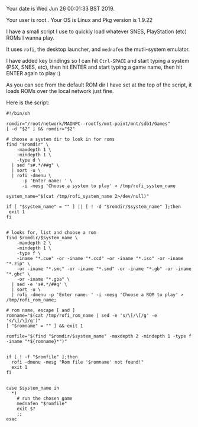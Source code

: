 


Your date is Wed Jun 26 00:01:33 BST 2019.

Your user is root
. Your OS is Linux
 and Pkg version is 1.9.22

I have a small script I use to quickly load whatever SNES, PlayStation (etc) ROMs I wanna play.

It uses `rofi`, the desktop launcher, and `mednafen` the mutli-system emulator.

I have added key bindings so I can hit `Ctrl-SPACE` and start typing a system (PSX, SNES, etc),
then hit ENTER and start typing a game name, then hit ENTER again to play :)

As you can see from the default ROM dir I have set at the top of the script, it loads ROMs over the local network just fine.

Here is the script:

```shell
#!/bin/sh

romdir="/root/network/MAINPC--rootfs/mnt-point/mnt/sdb1/Games"
[ -d "$2" ] && romdir="$2"

# choose a system dir to look in for roms
find "$romdir" \
    -maxdepth 1 \
    -mindepth 1 \
    -type d \
  | sed "s#.*/##g" \
  | sort -u \
  | rofi -dmenu \
      -p 'Enter name: ' \
      -i -mesg 'Choose a system to play' > /tmp/rofi_system_name

system_name="$(cat /tmp/rofi_system_name 2>/dev/null)"

if [ "$system_name" = "" ] || [ ! -d "$romdir/$system_name" ];then
 exit 1
fi


# looks for, list and choose a rom
find $romdir/$system_name \
    -maxdepth 2 \
    -mindepth 1 \
    -type f \
    -iname "*.cue" -or -iname "*.ccd" -or -iname "*.iso" -or -iname "*.zip" \
    -or -iname "*.smc" -or -iname "*.smd" -or -iname "*.gb" -or -iname "*.gbc" \
    -or -iname "*.gba" \
  | sed -e 's#.*/##g' \
  | sort -u \
  | rofi -dmenu -p 'Enter name: ' -i -mesg 'Choose a ROM to play' > /tmp/rofi_rom_name;

# rom name, escape [ and ]
romname="$(cat /tmp/rofi_rom_name | sed -e 's/\[/\[/g' -e 's/\]/\]/g')"
[ "$romname" = "" ] && exit 1

romfile="$(find "$romdir/$system_name" -maxdepth 2 -mindepth 1 -type f -iname "*${romname}*")"


if [ ! -f "$romfile" ];then
  rofi -dmenu -mesg "Rom file '$romname' not found!"
  exit 1
fi


case $system_name in
  *)
    # run the chosen game
    mednafen "$romfile"
    exit $?
    ;;
esac
```
